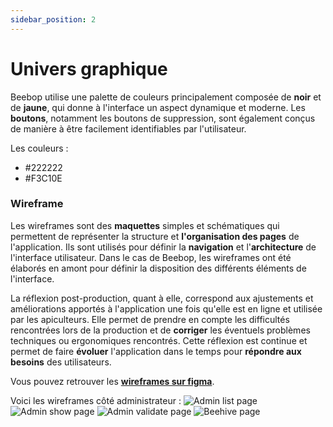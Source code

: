```yaml
---
sidebar_position: 2
---
```


# Univers graphique

Beebop utilise une palette de couleurs principalement composée de **noir** et de **jaune**, qui donne à l'interface un aspect dynamique et moderne. Les **boutons**, notamment les boutons de suppression, sont également conçus de manière à être facilement identifiables par l'utilisateur.

Les couleurs :

-   #222222
-   #F3C10E

### Wireframe

Les wireframes sont des **maquettes** simples et schématiques qui permettent de représenter la structure et **l'organisation des pages** de l'application. Ils sont utilisés pour définir la **navigation** et l'**architecture** de l'interface utilisateur. Dans le cas de Beebop, les wireframes ont été élaborés en amont pour définir la disposition des différents éléments de l'interface.

La réflexion post-production, quant à elle, correspond aux ajustements et améliorations apportés à l'application une fois qu'elle est en ligne et utilisée par les apiculteurs. Elle permet de prendre en compte les difficultés rencontrées lors de la production et de **corriger** les éventuels problèmes techniques ou ergonomiques rencontrés. Cette réflexion est continue et permet de faire **évoluer** l'application dans le temps pour **répondre aux besoins** des utilisateurs.

Vous pouvez retrouver les **[wireframes sur figma](https://www.figma.com/file/W1Xs6jDjjDOgbeHo9Ni9IV/WireFrame?node-id=0%3A1&t=yZhHRimENPRbzoqN-1)**.

Voici les wireframes côté administrateur :
![Admin list page](/img/ADMIN_beekeepers_list.png)
![Admin show page](/img/ADMIN_beekeeper.png)
![Admin validate page](/img/ADMIN_validation.png)
![Beehive page](/img/BEEHIVES_list.png)
